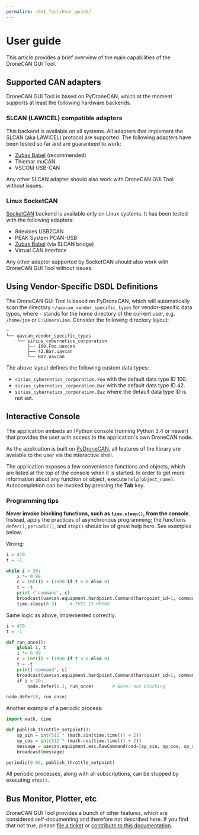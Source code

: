 ```yaml
---
permalink: /GUI_Tool/User_guide/
---
```


# User guide

This article provides a brief overview of the main capabilities of the DroneCAN GUI Tool.

## Supported CAN adapters

DroneCAN GUI Tool is based on PyDroneCAN, which at the moment supports at least the following hardware backends.

### SLCAN (LAWICEL) compatible adapters

This backend is available on all systems.
All adapters that implement the SLCAN (aka LAWICEL) protocol are supported.
The following adapters have been tested so far and are guaranteed to work:

* [Zubax Babel](https://zubax.com/products/babel) (recommended)
* Thiemar muCAN
* VSCOM USB-CAN

Any other SLCAN adapter should also work with DroneCAN GUI Tool without issues.

### Linux SocketCAN

[SocketCAN](https://en.wikipedia.org/wiki/SocketCAN) backend is available only on Linux systems.
It has been tested with the following adapters:

* 8devices USB2CAN
* PEAK System PCAN-USB
* [Zubax Babel](https://zubax.com/products/babel) (via SLCAN bridge)
* Virtual CAN interface

Any other adapter supported by SocketCAN should also work with DroneCAN GUI Tool without issues.

## Using Vendor-Specific DSDL Definitions

The DroneCAN GUI Tool is based on PyDroneCAN,
which will automatically scan the directory `~/uavcan_vendor_specific_types` for vendor-specific data types,
where `~` stands for the home directory of the current user, e.g. `/home/joe` or `C:\Users\Joe`.
Consider the following directory layout:

```
~
└── uavcan_vendor_specific_types
    └── sirius_cybernetics_corporation
        ├── 100.Foo.uavcan
        ├── 42.Bar.uavcan
        └── Baz.uavcan
```

The above layout defines the following custom data types:

* `sirius_cybernetics_corporation.Foo` with the default data type ID 100.
* `sirius_cybernetics_corporation.Bar` with the default data type ID 42.
* `sirius_cybernetics_corporation.Baz` where the default data type ID is not set.

## Interactive Console

The application embeds an IPython console (running Python 3.4 or newer)
that provides the user with access to the application's own DroneCAN node.

As the application is built on [PyDroneCAN](/Implementations/PyDroneCAN),
all features of the library are avaiable to the user via the interactive shell.

The application exposes a few convenience functions and objects, which are listed at the top of the console
when it is started.
In order to get more information about any function or object, execute `help(object_name)`.
Autocompletion can be invoked by pressing the **Tab** key.

### Programming tips

**Never invoke blocking functions, such as `time.sleep()`, from the console.**
Instead, apply the practices of asynchronous programming;
the functions `defer()`, `periodic()`, and `stop()` should be of great help here.
See examples below.

Wrong:

```python
i = 470
t = -1

while i > 20:
    i *= 0.99
    c = int(i) + (1000 if t < 0 else 0)
    t = -t
    print ('command', c)
    broadcast(uavcan.equipment.hardpoint.Command(hardpoint_id=1, command=c))
    time.sleep(0.3)     # THIS IS WRONG
```

Same logic as above, implemented correctly:

```python
i = 470
t = -1

def run_once():
    global i, t
    i *= 0.99
    c = int(i) + (1000 if t < 0 else 0)
    t = -t
    print('command', c)
    broadcast(uavcan.equipment.hardpoint.Command(hardpoint_id=1, command=c))
    if i > 20:
        node.defer(0.3, run_once)       # Note: not blocking

node.defer(0, run_once)
```

Another example of a periodic process:

```python
import math, time

def publish_throttle_setpoint():
    sp_sin = int(512 * (math.sin(time.time()) + 2))
    sp_cos = int(512 * (math.cos(time.time()) + 2))
    message = uavcan.equipment.esc.RawCommand(cmd=[sp_sin, sp_cos, sp_sin, sp_cos])
    broadcast(message)

periodic(0.05, publish_throttle_setpoint)
```

All periodic processes, along with all subscriptions, can be stopped by executing `stop()`.

## Bus Monitor, Plotter, etc

DroneCAN GUI Tool provides a bunch of other features,
which are considered self-documenting and therefore not described here.
If you find that not true, please [file a ticket](https://github.com/DroneCAN/gui_tool)
or [contribute to this documentation](https://github.com/DroneCAN/dronecan.github.io).

